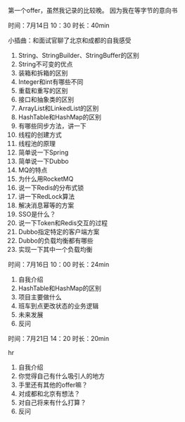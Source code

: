 
第一个offer，虽然我记录的比较晚。
因为我在等字节的意向书

时间：7月14日 10：30 时长：40min

小插曲：和面试官聊了北京和成都的自我感受

1. String、StringBuilder、StringBuffer的区别
2. String不可变的优点
3. 装箱和拆箱的区别
4. Integer和int有哪些不同
5. 重载和重写的区别
6. 接口和抽象类的区别
7. ArrayList和LinkedList的区别
8. HashTable和HashMap的区别
9. 有哪些同步方法，讲一下
10. 线程的创建方式
11. 线程池的原理
12. 简单说一下Spring
13. 简单说一下Dubbo
14. MQ的特点
15. 为什么用RocketMQ
16. 说一下Redis的分布式锁
17. 讲一下RedLock算法
18. 解决消息幂等的方案
19. SSO是什么？
20. 说一下Token和Redis交互的过程
21. Dubbo指定特定的客户端方案
22. Dubbo的负载均衡都有哪些
23. 实现一下其中一个负载均衡


时间：7月16日 10：00 时长：24min

1. 自我介绍
2. HashTable和HashMap的区别
3. 项目主要做什么
4. 班车到点更改状态的业务逻辑
5. 未来发展
6. 反问

时间：7月21日 14：20 时长：20min

hr

1. 自我介绍
2. 你觉得自己有什么吸引人的地方
3. 手里还有其他的offer嘛？
4. 对成都和北京有想法？
5. 对自己将来有什么打算？
6. 反问